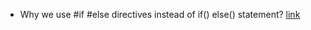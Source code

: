 * Why we use #if #else directives instead of if() else() statement? [link](https://stackoverflow.com/questions/22897946/why-use-preprocessor-if-statements-instead-of-if-else)
